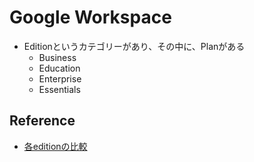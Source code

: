 # Google Workspace

* Editionというカテゴリーがあり、その中に、Planがある
  * Business
  * Education
  * Enterprise
  * Essentials

## Reference

* [各editionの比較](https://support.google.com/a/answer/6043385?sjid=8616892541817436407-NC#drive)
